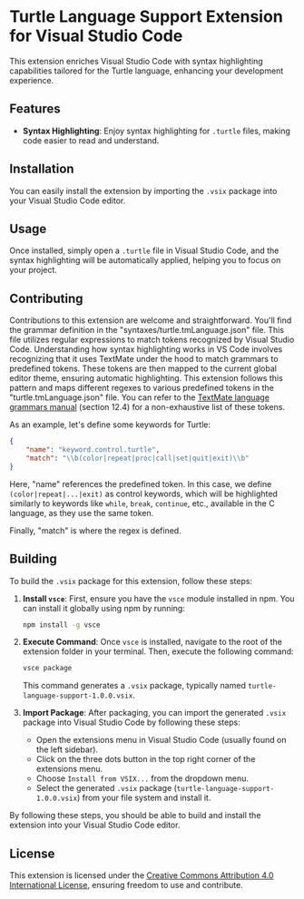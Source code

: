 # Turtle Language Support Extension for Visual Studio Code

This extension enriches Visual Studio Code with syntax highlighting capabilities tailored for the Turtle language, enhancing your development experience.

## Features

- **Syntax Highlighting**: Enjoy syntax highlighting for `.turtle` files, making code easier to read and understand.

## Installation

You can easily install the extension by importing the `.vsix` package into your Visual Studio Code editor.

## Usage

Once installed, simply open a `.turtle` file in Visual Studio Code, and the syntax highlighting will be automatically applied, helping you to focus on your project.

## Contributing

Contributions to this extension are welcome and straightforward. You'll find the grammar definition in the "syntaxes/turtle.tmLanguage.json" file. This file utilizes regular expressions to match tokens recognized by Visual Studio Code. Understanding how syntax highlighting works in VS Code involves recognizing that it uses TextMate under the hood to match grammars to predefined tokens. These tokens are then mapped to the current global editor theme, ensuring automatic highlighting. This extension follows this pattern and maps different regexes to various predefined tokens in the "turtle.tmLanguage.json" file. You can refer to the [TextMate language grammars manual](https://macromates.com/manual/en/language_grammars) (section 12.4) for a non-exhaustive list of these tokens.

As an example, let's define some keywords for Turtle:

```json
{
    "name": "keyword.control.turtle",
    "match": "\\b(color|repeat|proc|call|set|quit|exit)\\b"
}
```

Here, "name" references the predefined token. In this case, we define `(color|repeat|...|exit)` as control keywords, which will be highlighted similarly to keywords like `while`, `break`, `continue`, etc., available in the C language, as they use the same token.

Finally, "match" is where the regex is defined.

## Building

To build the `.vsix` package for this extension, follow these steps:

1. **Install `vsce`**: First, ensure you have the `vsce` module installed in npm. You can install it globally using npm by running:
   ```bash
   npm install -g vsce
   ```

2. **Execute Command**: Once `vsce` is installed, navigate to the root of the extension folder in your terminal. Then, execute the following command:
   ```bash
   vsce package
   ```

   This command generates a `.vsix` package, typically named `turtle-language-support-1.0.0.vsix`.

3. **Import Package**: After packaging, you can import the generated `.vsix` package into Visual Studio Code by following these steps:
   - Open the extensions menu in Visual Studio Code (usually found on the left sidebar).
   - Click on the three dots button in the top right corner of the extensions menu.
   - Choose `Install from VSIX...` from the dropdown menu.
   - Select the generated `.vsix` package (`turtle-language-support-1.0.0.vsix`) from your file system and install it.

By following these steps, you should be able to build and install the extension into your Visual Studio Code editor.

## License

This extension is licensed under the [Creative Commons Attribution 4.0 International License](https://creativecommons.org/licenses/by/4.0/), ensuring freedom to use and contribute.